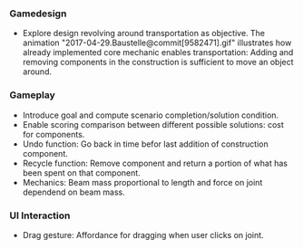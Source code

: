 ### Gamedesign
+ Explore design revolving around transportation as objective. The animation "2017-04-29.Baustelle@commit[9582471].gif" illustrates how already implemented core mechanic enables transportation: Adding and removing components in the construction is sufficient to move an object around.

### Gameplay
+ Introduce goal and compute scenario completion/solution condition.
+ Enable scoring comparison between different possible solutions: cost for components.
+ Undo function: Go back in time befor last addition of construction component.
+ Recycle function: Remove component and return a portion of what has been spent on that component.
+ Mechanics: Beam mass proportional to length and force on joint dependend on beam mass.

### UI Interaction
+ Drag gesture: Affordance for dragging when user clicks on joint.
